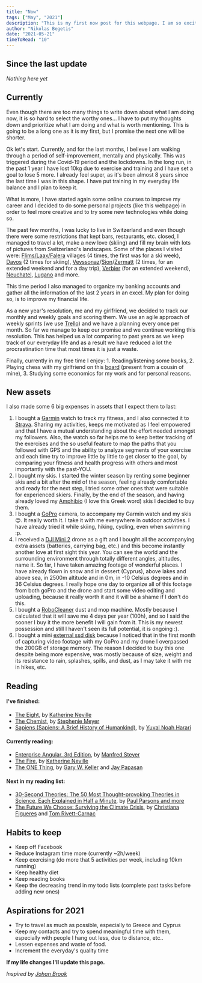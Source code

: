 ```yaml
---
title: "Now"
tags: ["May", "2021"]
description: "This is my first now post for this webpage. I am so excited :)!"
author: "Nikolas Begetis"
date: "2021-05-21"
timeToRead: "10"
---
```


## Since the last update
*Nothing here yet*

## Currently
Even though there are too many things to write down about what I am doing now, it is so hard to select the worthy ones… I have to put my thoughts down and prioritize what I am doing and what is worth mentioning. This is going to be a long one as it is my first, but I promise the next one will be shorter.

Ok let's start. Currently, and for the last months, I believe I am walking through a period of self-improvement, mentally and physically. This was triggered during the Covid-19 period and the lockdowns. In the long run, in the past 1 year I have lost 10kg due to exercise and training and I have set a goal to lose 5 more. I already feel super, as it's been almost 8 years since the last time I was in this shape. I have put training in my everyday life balance and I plan to keep it.

What is more, I have started again some online courses to improve my career and I decided to do some personal projects (like this webpage) in order to feel more creative and to try some new technologies while doing so.

The past few months, I was lucky to live in Switzerland and even though there were some restrictions that kept bars, restaurants, etc. closed, I managed to travel a lot, make a new love (skiing) and fill my brain with lots of pictures from Switzerland's landscapes. Some of the places I visited were: <a href="https://www.flimslaax.com/" target="_blank">Flims/Laax/Falera</a> villages (4 times, the first was for a ski week), <a href="https://www.davos.ch/" target="_blank">Davos</a> (2 times for skiing), <a href="http://www.veysonnaz.ch/" target="_blank">Veyssonaz</a>/<a href="https://www.sion.ch/" target="_blank">Sion</a>/<a href="https://www.zermatt.ch/en" target="_blank">Zermatt</a> (2 times, for an extended weekend and for a day trip), <a href="https://www.verbier.ch/ete/" target="_blank">Verbier</a> (for an extended weekend), <a href="https://www.neuchatelville.ch/" target="_blank">Neuchatel</a>, <a href="https://www.luganoregion.com/en" target="_blank">Lugano</a> and more. 

This time period I also managed to organize my banking accounts and gather all the information of the last 2 years in an excel. My plan for doing so, is to improve my financial life.

As a new year's resolution, me and my girlfriend, we decided to track our monthly and weekly goals and scoring them. We use an agile approach of weekly sprints (we use <a href="https://trello.com/" target="_blank">Trello</a>) and we have a planning every once per month. So far we manage to keep our promise and we continue working this resolution. This has helped us a lot comparing to past years as we keep track of our everyday life and as a result we have reduced a lot the procrastination time that most times it is just a waste.

Finally, currently in my free time I enjoy:
	1. Reading/listening some books, 
	2. Playing chess with my girlfriend on this <a href="https://squareoffnow.com/" target="_blank">board</a> (present from a cousin of mine),
	3. Studying some economics for my work and for personal reasons.

## New assets
I also made some 6 big expenses in assets that I expect them to last:

1. I bought a <a href="https://buy.garmin.com/de-DE/DE/p/643260" target="_blank">Garmin</a> watch to track my fitness, and I also connected it to <a href="https://www.strava.com/athletes/73291755" target="_blank">Strava</a>. Sharing my activities, keeps me motivated as I feel empowered and that I have a mutual understanding about the effort needed amongst my followers. Also, the watch so far helps me to keep better tracking of the exercises and the so useful feature to map the paths that you followed with GPS and the ability to analyze segments of your exercise and each time try to improve little by little to get closer to the goal, by comparing your fitness and health progress with others and most importantly with the past-YOU.
2. I bought my skis. I started the winter season by renting some beginner skis and a bit after the mid of the season, feeling already comfortable and ready for the next step, I tried some other ones that were suitable for experienced skiers. Finally, by the end of the season, and having already loved my <a href="https://elanskis.com/eu/mens-skis/all-mountain" target="_blank">Amphibio</a> (I love this Greek word) skis I decided to buy them.
3. I bought a <a href="https://gopro.com/en/us/shop/cameras/hero9-black/CHDHX-901-master.html" target="_blank">GoPro</a> camera, to accompany my Garmin watch and my skis 😊. It really worth it. I take it with me everywhere in outdoor activities. I have already tried it while skiing, hiking, cycling, even when swimming :p.
4. I received a <a href="https://www.dji.com/ch/mini-2" target="_blank">DJI Mini 2</a> drone as a gift and I bought all the accompanying extra assets (batteries, carrying bag, etc.) and this become instantly another love at first sight this year. You can see the world and the surrounding environment through totally different angles, altitudes, name it. So far, I have taken amazing footage of wonderful places. I have already flown in snow and in dessert (Cyprus), above lakes and above sea, in 2500m altitude and in 0m, in -10 Celsius degrees and in 36 Celsius degrees. I really hope one day to organize all of this footage from both goPro and the drone and start some video editing and uploading, because it really worth it and it will be a shame if I don't do this.
5. I bought a <a href="https://www.samsung.com/my/vacuum-cleaners/robot/robot-vr05r5050wk/" target="_blank">RoboCleaner</a> dust and mop machine. Mostly because I calculated that it will save me 4 days per year (100h), and so I said the sooner I buy it the more benefit I will gain from it. This is my newest possession and still I haven't seen its full potential, it is ongoing :).
6. I bought a mini <a href="https://shop.westerndigital.com/products/portable-drives/sandisk-extreme-usb-3-1-ssd#SDSSDE60-2T00-G25" target="_blank">external ssd disk</a> because I noticed that in the first month of capturing video footage with my GoPro and my drone I overpassed the 200GB of storage memory. The reason I decided to buy this one despite being more expensive, was mostly because of size, weight and its resistance to rain, splashes, spills, and dust, as I may take it with me in hikes, etc.
	
## Reading
#### I've finished:
  * <a href="https://www.goodreads.com/book/show/113310.The_Eight" target="_blank">The Eight</a>, by <a href="https://www.goodreads.com/author/show/7172.Katherine_Neville" target="_blank">Katherine Neville</a>
  * <a href="https://www.goodreads.com/book/show/32940867-the-chemist" target="_blank">The Chemist</a>, by <a href="https://www.goodreads.com/author/show/941441.Stephenie_Meyer" target="_blank">Stephenie Meyer</a>
  * <a href="https://en.wikipedia.org/wiki/Sapiens:_A_Brief_History_of_Humankind" target="_blank">Sapiens (Sapiens: A Brief History of Humankind)</a>, by <a href="https://en.wikipedia.org/wiki/Yuval_Noah_Harari" target="_blank">Yuval Noah Harari</a>


#### Currently reading:
  * <a href="https://leanpub.com/enterprise-angular" target="_blank">Enterprise Angular, 3rd Edition</a>, by <a href="https://github.com/manfredsteyer" target="_blank">Manfred Steyer</a>
  * <a href="https://www.goodreads.com/book/show/2848984-the-fire" target="_blank">The Fire</a>, by <a href="https://www.goodreads.com/author/show/7172.Katherine_Neville" target="_blank">Katherine Neville</a>
  * <a href="https://en.wikipedia.org/wiki/The_One_Thing_(book)" target="_blank">The ONE Thing</a>, by <a  href="https://en.wikipedia.org/wiki/Gary_W._Keller" target="_blank">Gary W. Keller</a> and <a href="https://en.wikipedia.org/wiki/Jay_Papasan" target="_blank">Jay Papasan</a>

#### Next in my reading list:
  * <a href="https://www.goodreads.com/book/show/6611778-30-second-theories" target="_blank">30-Second Theories: The 50 Most Thought-provoking Theories in Science, Each Explained in Half a Minute</a>, by <a href="https://www.goodreads.com/book/show/6611778-30-second-theories" target="_blank">Paul Parsons and more</a>
  * <a href="https://www.amazon.com/Future-We-Choose-Surviving-Climate-ebook/dp/B07Y7HZLX8" target="_blank">The Future We Choose: Surviving the Climate Crisis</a>, by <a  href="https://www.amazon.com/Christiana-Figueres/e/B083M5M5FD/" target="_blank">Christiana Figueres</a> and <a href="https://www.amazon.com/Tom-Rivett-Carnac/e/B084QFZLP2/" target="_blank">Tom Rivett-Carnac</a>

## Habits to keep
  * Keep off Facebook
  * Reduce Instagram time more (currently ~2h/week)
  * Keep exercising (do more that 5 activities per week, including 10km running)
  * Keep healthy diet
  * Keep reading books
  * Keep the decreasing trend in my todo lists (complete past tasks before adding new ones)

## Aspirations for 2021
  * Try to travel as much as possible, especially to Greece and Cyprus
  * Keep my contacts and try to spend meaningful time with them, especially with people I hang out less, due to distance, etc..
  * Lessen expenses and waste of food.
  * Increment the everyday's quality time

**If my life changes I'll update this page.**

*Inspired by <a href="https://johanbrook.com/now/" target="_blank">Johan Brook</a>*
